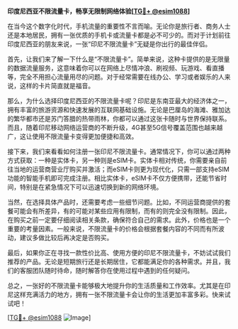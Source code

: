 **印度尼西亚不限流量卡，畅享无限制网络体验[[TG💪+ @esim1088](https://t.me/s/esim1088)]**

在当今这个数字化时代，手机流量的重要性不言而喻。无论你是旅行者、商务人士还是本地居民，拥有一张优质的手机卡或流量卡都是必不可少的。而对于计划前往印度尼西亚的朋友来说，一张“印尼不限流量卡”无疑是你出行的最佳伴侣。

首先，让我们来了解一下什么是“不限流量卡”。简单来说，这种卡提供的是无限量的数据流量服务，这意味着你可以在网络上尽情冲浪、刷视频、玩游戏、看直播等，完全不用担心流量用尽的问题。对于经常需要在线办公、学习或者娱乐的人来说，这样的卡片简直就是福音。

那么，为什么选择印度尼西亚的不限流量卡呢？印尼是东南亚最大的经济体之一，拥有丰富的旅游资源和快速发展的互联网基础设施。无论是巴厘岛的海滩、雅加达的繁华都市还是苏门答腊的热带雨林，你都可以通过这张卡随时与世界保持联系。而且，随着印尼移动网络运营商的不断升级，4G甚至5G信号覆盖范围也越来越广，这让使用不限流量卡变得更加便捷和高效。

接下来，我们来看看如何注册一张印尼不限流量卡。通常情况下，你可以通过两种方式获取：一种是实体卡，另一种则是eSIM卡。实体卡相对传统，你需要亲自前往当地的运营商营业厅购买并激活；而eSIM卡则更为现代化，只需一部支持eSIM功能的智能手机即可完成注册。相比实体卡，eSIM卡不仅方便携带，还能节省时间，特别是在紧急情况下可以迅速切换到新的网络环境。

当然，在选择具体产品时，还需要考虑一些细节问题。比如，不同运营商提供的套餐可能会有所差异，有的可能对某些应用有限制，而有的则完全没有限制。因此，在购买之前一定要仔细阅读相关条款，确保符合自己的需求。此外，价格也是一个重要的考量因素。一般来说，不限流量卡的价格会根据套餐内容的不同而有所波动，建议多做比较后再决定是否购买。

最后，如果你正在寻找一款性价比高、使用方便的印尼不限流量卡，不妨试试我们推荐的产品。无论是短期旅行还是长期居住，它都能满足你的各种需求。并且，我们的客服团队随时待命，随时解答你在使用过程中遇到的任何疑问。

总之，一张好的不限流量卡能够极大地提升你的生活质量和工作效率。尤其是在印尼这样充满活力的地方，拥有一张不限流量卡会让你的生活更加丰富多彩。快来试试吧！

[[TG💪+ @esim1088](https://t.me/s/esim1088) ![Image](https://i.postimg.cc/4NQfJmqS/Snipaste-2025-05-13-00-14-12.png)]